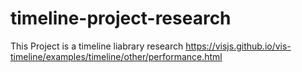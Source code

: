 # timeline-project-research
This Project is a timeline liabrary research
https://visjs.github.io/vis-timeline/examples/timeline/other/performance.html

